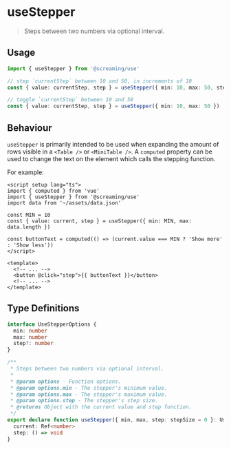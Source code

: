# useStepper

> Steps between two numbers via optional interval.

## Usage

```ts
import { useStepper } from '@screaming/use'

// step `currentStep` between 10 and 50, in increments of 10
const { value: currentStep, step } = useStepper({ min: 10, max: 50, step: 10 })

// toggle `currentStep` between 10 and 50
const { value: currentStep, step } = useStepper({ min: 10, max: 50 })
```

## Behaviour

`useStepper` is primarily intended to be used when expanding the amount of rows visible in a `<Table />` or `<MiniTable />`. A `computed` property can be used to change the text on the element which calls the stepping function.

For example:

```vue
<script setup lang="ts">
import { computed } from 'vue'
import { useStepper } from '@screaming/use'
import data from '~/assets/data.json'

const MIN = 10
const { value: current, step } = useStepper({ min: MIN, max: data.length })

const buttonText = computed(() => (current.value === MIN ? 'Show more' : 'Show less'))
</script>

<template>
  <!-- ... -->
  <button @click="step">{{ buttonText }}</button>
  <!-- ... -->
</template>
```

## Type Definitions

```ts
interface UseStepperOptions {
  min: number
  max: number
  step?: number
}

/**
 * Steps between two numbers via optional interval.
 *
 * @param options - Function options.
 * @param options.min - The stepper's minimum value.
 * @param options.max - The stepper's maximum value.
 * @param options.step - The stepper's step size.
 * @returns Object with the current value and step function.
 */
export declare function useStepper({ min, max, step: stepSize = 0 }: UseStepperOptions): {
  current: Ref<number>
  step: () => void
}
```
